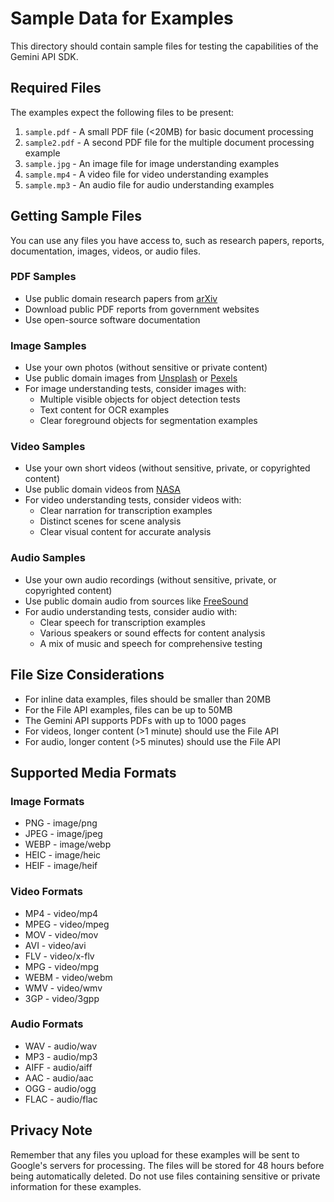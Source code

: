 # Sample Data for Examples

This directory should contain sample files for testing the capabilities of the Gemini API SDK.

## Required Files

The examples expect the following files to be present:

1. `sample.pdf` - A small PDF file (<20MB) for basic document processing
2. `sample2.pdf` - A second PDF file for the multiple document processing example
3. `sample.jpg` - An image file for image understanding examples
4. `sample.mp4` - A video file for video understanding examples
5. `sample.mp3` - An audio file for audio understanding examples

## Getting Sample Files

You can use any files you have access to, such as research papers, reports, documentation, images, videos, or audio files.

### PDF Samples
- Use public domain research papers from [arXiv](https://arxiv.org/)
- Download public PDF reports from government websites
- Use open-source software documentation

### Image Samples
- Use your own photos (without sensitive or private content)
- Use public domain images from [Unsplash](https://unsplash.com/) or [Pexels](https://www.pexels.com/)
- For image understanding tests, consider images with:
  - Multiple visible objects for object detection tests
  - Text content for OCR examples
  - Clear foreground objects for segmentation examples

### Video Samples
- Use your own short videos (without sensitive, private, or copyrighted content)
- Use public domain videos from [NASA](https://images.nasa.gov/)
- For video understanding tests, consider videos with:
  - Clear narration for transcription examples
  - Distinct scenes for scene analysis
  - Clear visual content for accurate analysis

### Audio Samples
- Use your own audio recordings (without sensitive, private, or copyrighted content)
- Use public domain audio from sources like [FreeSound](https://freesound.org/)
- For audio understanding tests, consider audio with:
  - Clear speech for transcription examples
  - Various speakers or sound effects for content analysis
  - A mix of music and speech for comprehensive testing

## File Size Considerations

- For inline data examples, files should be smaller than 20MB
- For the File API examples, files can be up to 50MB
- The Gemini API supports PDFs with up to 1000 pages
- For videos, longer content (>1 minute) should use the File API
- For audio, longer content (>5 minutes) should use the File API

## Supported Media Formats

### Image Formats
- PNG - image/png
- JPEG - image/jpeg
- WEBP - image/webp
- HEIC - image/heic
- HEIF - image/heif

### Video Formats
- MP4 - video/mp4
- MPEG - video/mpeg
- MOV - video/mov
- AVI - video/avi
- FLV - video/x-flv
- MPG - video/mpg
- WEBM - video/webm
- WMV - video/wmv
- 3GP - video/3gpp

### Audio Formats
- WAV - audio/wav
- MP3 - audio/mp3
- AIFF - audio/aiff
- AAC - audio/aac
- OGG - audio/ogg
- FLAC - audio/flac

## Privacy Note

Remember that any files you upload for these examples will be sent to Google's servers for processing. The files will be stored for 48 hours before being automatically deleted. Do not use files containing sensitive or private information for these examples. 